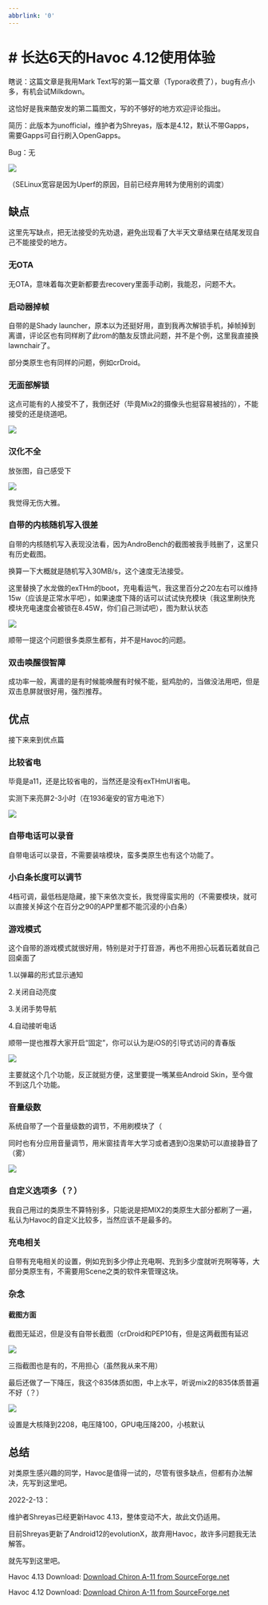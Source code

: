 ```yaml
---
abbrlink: '0'
---
```

# # 长达6天的Havoc 4.12使用体验

瞎说：这篇文章是我用Mark Text写的第一篇文章（Typora收费了），bug有点小多，有机会试Milkdown。

这恰好是我来酷安发的第二篇图文，写的不够好的地方欢迎评论指出。

简历：此版本为unofficial，维护者为Shreyas，版本是4.12，默认不带Gapps，需要Gapps可自行刷入OpenGapps。

Bug：无

![](https://s4.ax1x.com/2022/02/13/HrKClQ.png)

<!--more-->

（SELinux宽容是因为Uperf的原因，目前已经弃用转为使用别的调度）

## 缺点

这里先写缺点，把无法接受的先劝退，避免出现看了大半天文章结果在结尾发现自己不能接受的地方。

### 无OTA

无OTA，意味着每次更新都要去recovery里面手动刷，我能忍，问题不大。

### 启动器掉帧

自带的是Shady launcher，原本以为还挺好用，直到我再次解锁手机，掉帧掉到离谱，评论区也有同样刷了此rom的酷友反馈此问题，并不是个例，这里我直接换lawnchair了。

部分类原生也有同样的问题，例如crDroid。

### 无面部解锁

这点可能有的人接受不了，我倒还好（毕竟Mix2的摄像头也挺容易被挡的），不能接受的还是绕道吧。

![](https://s4.ax1x.com/2022/02/13/HrKiOs.png)

### 汉化不全

放张图，自己感受下

![](https://s4.ax1x.com/2022/02/13/HrKkmn.png)

我觉得无伤大雅。

### 自带的内核随机写入很差

自带的内核随机写入表现没法看，因为AndroBench的截图被我手贱删了，这里只有历史截图。

换算一下大概就是随机写入30MB/s，这个速度无法接受。

这里替换了水龙做的exTHm的boot，充电看运气，我这里百分之20左右可以维持15w（应该是正常水平吧），如果速度下降的话可以试试快充模块（我这里刷快充模块充电速度会被锁在8.45W，你们自己测试吧），图为默认状态

![](https://s4.ax1x.com/2022/02/13/HrKPyj.png)

顺带一提这个问题很多类原生都有，并不是Havoc的问题。

### 双击唤醒很智障

成功率一般，离谱的是有时候能唤醒有时候不能，挺鸡肋的，当做没法用吧，但是双击息屏就很好用，强烈推荐。

## 优点

接下来来到优点篇

### 比较省电

毕竟是a11，还是比较省电的，当然还是没有exTHmUI省电。

实测下来亮屏2-3小时（在1936毫安的官方电池下）

![](https://s4.ax1x.com/2022/02/13/HrKeYT.png)

### 自带电话可以录音

自带电话可以录音，不需要装啥模块，蛮多类原生也有这个功能了。

### 小白条长度可以调节

4档可调，最低档是隐藏，接下来依次变长，我觉得蛮实用的（不需要模块，就可以直接关掉这个在百分之90的APP里都不能沉浸的小白条）

### 游戏模式

这个自带的游戏模式就很好用，特别是对于打音游，再也不用担心玩着玩着就自己回桌面了

1.以弹幕的形式显示通知

2.关闭自动亮度

3.关闭手势导航

4.自动接听电话

顺带一提也推荐大家开启“固定”，你可以认为是iOS的引导式访问的青春版

![](https://s4.ax1x.com/2022/02/13/HrKAwq.png)

主要就这个几个功能，反正就挺方便，这里要提一嘴某些Android Skin，至今做不到这几个功能。

### 音量级数

系统自带了一个音量级数的调节，不用刷模块了（

同时也有分应用音量调节，用米窗挂青年大学习或者遇到O泡果奶可以直接静音了（雾）

![](https://s4.ax1x.com/2022/02/13/HrKET0.png)

### 自定义选项多（？）

我自己用过的类原生不算特别多，只能说是把MIX2的类原生大部分都刷了一遍，私认为Havoc的自定义比较多，当然应该不是最多的。

### 充电相关

自带有充电相关的设置，例如充到多少停止充电啊、充到多少度就听充啊等等，大部分类原生有，不需要用Scene之类的软件来管理这块。

### 杂念

#### 截图方面

截图无延迟，但是没有自带长截图（crDroid和PEP10有，但是这两截图有延迟

![](https://s4.ax1x.com/2022/02/13/HrKZkV.png)

三指截图也是有的，不用担心（虽然我从来不用）

最后还做了一下降压，我这个835体质如图，中上水平，听说mix2的835体质普遍不好（？）

![](https://s4.ax1x.com/2022/02/13/HrKmfU.png)

设置是大核降到2208，电压降100，GPU电压降200，小核默认

## 总结

对类原生感兴趣的同学，Havoc是值得一试的，尽管有很多缺点，但都有办法解决，先写到这里吧。

2022-2-13：

维护者Shreyas已经更新Havoc 4.13，整体变动不大，故此文仍适用。

目前Shreyas更新了Android12的evolutionX，故弃用Havoc，故许多问题我无法解答。

就先写到这里吧。

Havoc 4.13 Download: [Download Chiron A-11 from SourceForge.net](https://sourceforge.net/projects/chiron-a-11/files/Havoc/Havoc-OS-v4.13-20220201-chiron-Unofficial.zip/download)

Havoc 4.12 Download: [Download Chiron A-11 from SourceForge.net](https://sourceforge.net/projects/chiron-a-11/files/Havoc/Havoc-OS-v4.12-20220118-chiron-Unofficial.zip/download)
